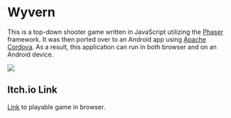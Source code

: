 # Wyvern

This is a top-down shooter game written in JavaScript utilizing the [Phaser](https://phaser.io/) framework. It was then ported over to an Android app using [Apache Cordova](https://cordova.apache.org/). As a result, this application can run in both browser and on an Android device.

![](https://media.giphy.com/media/h5vRGT2QFyvXLm01j6/giphy.gif)

## Itch.io Link

[Link](https://wkhiro.itch.io/wyvern) to playable game in browser. 
